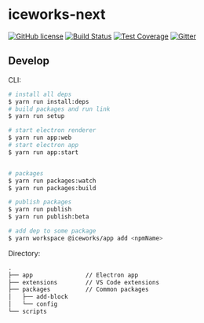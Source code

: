 
# iceworks-next

<a href="/LICENSE"><img src="https://img.shields.io/badge/license-MIT-blue.svg" alt="GitHub license" /></a>
<a href="https://travis-ci.com/imsobear/iceworks-next"><img src="https://travis-ci.com/imsobear/iceworks-next.svg?branch=master" alt="Build Status" /></a>
<a href="https://codecov.io/gh/imsobear/iceworks-next"><img src="https://img.shields.io/codecov/c/github/imsobear/iceworks-next/master.svg" alt="Test Coverage" /></a>
<a href="https://gitter.im/imsobear/iceworks-next"><img src="https://badges.gitter.im/imsobear/iceworks-next.svg" alt="Gitter" /></a>


## Develop

CLI:

```bash
# install all deps
$ yarn run install:deps
# build packages and run link
$ yarn run setup

# start electron renderer
$ yarn run app:web
# start electron app
$ yarn run app:start


# packages
$ yarn run packages:watch
$ yarn run packages:build

# publish packages
$ yarn run publish
$ yarn run publish:beta

# add dep to some package
$ yarn workspace @iceworks/app add <npmName>
```

Directory:

```md
.
├── app               // Electron app
├── extensions        // VS Code extensions
├── packages          // Common packages
│   ├── add-block
│   └── config
└── scripts
```
